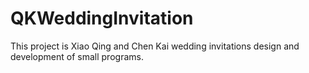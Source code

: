 # QKWeddingInvitation
This project is Xiao Qing and Chen Kai wedding invitations design and development of small programs.

